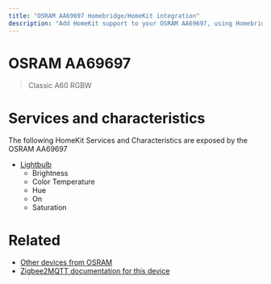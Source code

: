 ```yaml
---
title: "OSRAM AA69697 Homebridge/HomeKit integration"
description: "Add HomeKit support to your OSRAM AA69697, using Homebridge, Zigbee2MQTT and homebridge-z2m."
---
```

<!---
This file has been GENERATED using src/docgen/docgen.ts
DO NOT EDIT THIS FILE MANUALLY!
-->
# OSRAM AA69697
> Classic A60 RGBW


# Services and characteristics
The following HomeKit Services and Characteristics are exposed by
the OSRAM AA69697

* [Lightbulb](../../light.md)
  * Brightness
  * Color Temperature
  * Hue
  * On
  * Saturation


# Related
* [Other devices from OSRAM](../index.md#osram)
* [Zigbee2MQTT documentation for this device](https://www.zigbee2mqtt.io/devices/AA69697.html)